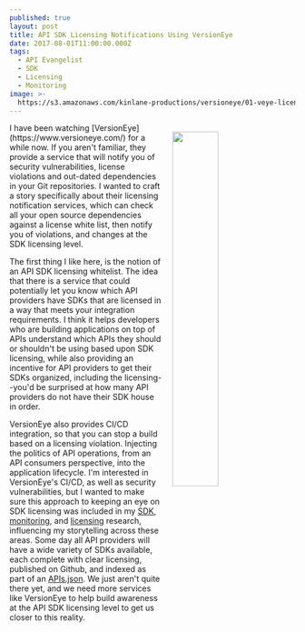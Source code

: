 ```yaml
---
published: true
layout: post
title: API SDK Licensing Notifications Using VersionEye
date: 2017-08-01T11:00:00.000Z
tags:
  - API Evangelist
  - SDK
  - Licensing
  - Monitoring
image: >-
  https://s3.amazonaws.com/kinlane-productions/versioneye/01-veye-licenses-7679418f2968513011985476db94b59b0ab65abd5c030a6a92189fc0e1170722.png
---
```

<p><a href="https://www.versioneye.com/"><img src="https://s3.amazonaws.com/kinlane-productions/versioneye/01-veye-licenses-7679418f2968513011985476db94b59b0ab65abd5c030a6a92189fc0e1170722.png" align="right" width="40%" style="padding: 15px;" /></a></p>I have been watching [VersionEye](https://www.versioneye.com/) for a while now. If you aren't familiar, they provide a service that will notify you of security vulnerabilities, license violations and out-dated dependencies in your Git repositories. I wanted to craft a story specifically about their licensing notification services, which can check all your open source dependencies against a license white list, then notify you of violations, and changes at the SDK licensing level.

The first thing I like here, is the notion of an API SDK licensing whitelist. The idea that there is a service that could potentially let you know which API providers have SDKs that are licensed in a way that meets your integration requirements. I think it helps developers who are building applications on top of APIs understand which APIs they should or shouldn't be using based upon SDK licensing, while also providing an incentive for API providers to get their SDKs organized, including the licensing--you'd be surprised at how many API providers do not have their SDK house in order.

VersionEye also provides CI/CD integration, so that you can stop a build based on a licensing violation. Injecting the politics of API operations, from an API consumers perspective, into the application lifecycle. I'm interested in VersionEye's CI/CD, as well as security vulnerabilities, but I wanted to make sure this approach to keeping an eye on SDK licensing was included in my [SDK](http://sdk.apievangelist.com), [monitoring](http://monitoring.apievangelist.com), and [licensing](http://licensing.apievangelist.com) research, influencing my storytelling across these areas. Some day all API providers will have a wide variety of SDKs available, each complete with clear licensing, published on Github, and indexed as part of an [APIs.json](http://apisjson.org). We just aren't quite there yet, and we need more services like VersionEye to help build awareness at the API SDK licensing level to get us closer to this reality.
